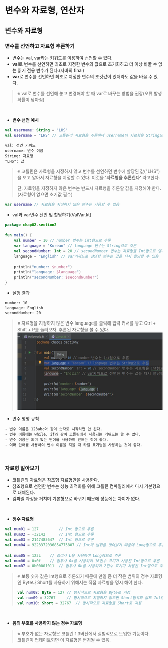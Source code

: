 변수와 자료형, 연산자
==
변수와 자료형
--
### 변수를 선언하고 자료형 추론하기
- 변수는 val, var라는 키워드를 이용하여 선언할 수 있다.
- **val**로 변수를 선언하면 최초로 지정한 변수의 값으로 초기화하고 더 이상 바꿀 수 없는 읽기 전용 변수가 된다.(자바의 final)
- **var**로 변수를 선언하면 최초로 지정한 변수의 초깃값이 있더라도 값을 바꿀 수 있다.
> ※ val로 변수를 선언해 놓고 변경해야 할 때 var로 바꾸는 방법을 권장(오류 발생 확률이 낮아짐)

<br>

- **변수 선언 예시**
```kotlin
val username: String = "LHS"
val username = "LHS" // 코틀린이 자료형을 추론하여 username의 자료형을 String으로 결정
```
    val: 선언 키워드
    username: 변수 이름
    String: 자료형
    "LHS": 값
> ※ 코틀린은 자료형을 지정하지 않고 변수를 선언하면 변수에 할당된 값("LHS")을 보고 알아서 자료형을 지정할 수 있다. 이것을 **'자료형을 추론한다'** 라고한다.
>
>단, 자료형을 지정하지 않은 변수는 반드시 자료형을 추론할 값을 지정해야 한다.(자료형이 없으면 초기값 필수)
```kotlin
var username // 자료형을 지정하지 않은 변수는 사용할 수 없음
```

- val과 var변수 선언 및 할당하기(ValVar.kt)
```kotlin
package chap02.section2

fun main() {
    val number = 10 // number 변수는 int형으로 추론
    var language = "Korean" // language 변수는 String으로 추론
    val secondNumber: Int = 20 // secondNumber 변수는 자료형을 Int형으로 명시적으로 지정
    language = "English" // var키워드로 선언한 변수는 값을 다시 할당할 수 있음

    println("number: $number")
    println("language: $language")
    println("secondNumber: $secondNumber")
}
```
- 실행 결과
```
number: 10
language: English
secondNumber: 20
```

> ※ 자료형을 지정하지 않은 변수 language를 클릭해 입력 커서를 놓고 Ctrl + Shift + P를 눌러보자. 추론된 자료형을 볼 수 있다.
> <img src="../img/Kotlin/2/CtrlShiftP.jpg">

- 변수 명명 규칙
```
- 변수 이름은 123abc와 같이 숫자로 시작하면 안 된다.
- 변수 이름에는 while, if와 같이 코틀린에서 사용되는 키워드는 쓸 수 없다.
- 변수 이름은 의미 있는 단어를 사용하여 만드는 것이 좋다.
- 여러 단어를 사용하여 변수 이름을 지을 때 카멜 표기법을 사용하는 것이 좋다.
```
<br>

### 자료형 알아보기
- 코틀린의 자료형은 참조형 자료형만을 사용한다.
- 참조형으로 선언한 변수는 성능 최적화를 위해 코틀린 컴파일러에서 다시 기본형으로 대체된다.
- 컴파일 과정을 거치며 기본형으로 바뀌기 때문에 성능에는 차이가 없다.

<br>

- **정수 자료형**
```kotlin
val num01 = 127         // Int 형으로 추론
val num02 = -32142      // Int 형으로 추론
val num03 = 2147483647  // Int 형으로 추론
val num04 = 9223372036854775807 // Int의 범위를 벗어났기 때문에 Long형으로 추론

val num05 = 123L    // 접미사 L을 사용하여 Long형으로 추론
val num06 = 0x0f    // 접두사 0x를 사용하여 16진수 표기가 사용된 Int형으로 추론
val num07 = 0b00001011  // 접두사 0b를 사용하여 2진수 표기가 사용된 Int형으로 추론
```
> ※ 보통 숫자 값은 Int형으로 추론되기 때문에 만일 좀 더 작은 범위의 정수 자료형인 Byte나 Short를 사용하기 위해서는 직접 자료형을 명시 해야 한다.
> ```kotlin
> val num08: Byte = 127 // 명시적으로 자료형을 Byte로 지정
> val num09 = 32767     // 명시적으로 지정하지 않으면 Short범위의 값도 Int형으로 추론
> val num10: Short = 32767  // 명시적으로 자료형을 Short로 지정
> ```
<br>

- **음의 부호를 사용하지 않는 정수 자료형**
> ※ 부호가 없는 자료형은 코틀린 1.3버전에서 실험적으로 도입한 기능이다.   
> 코틀린이 업데이트되면 이 자료형은 변경될 수 있음.